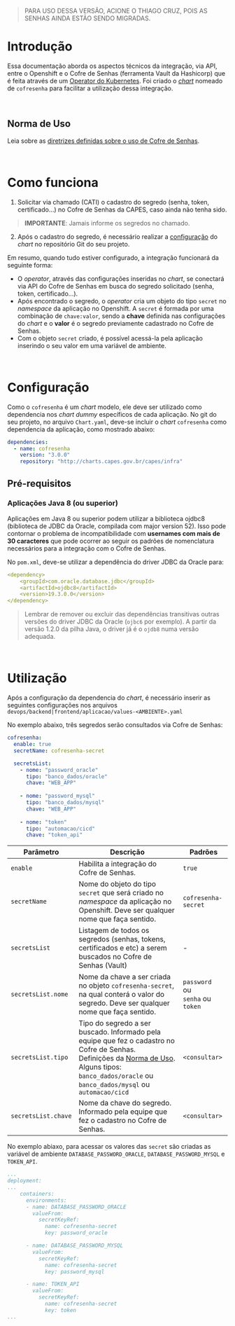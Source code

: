 > PARA USO DESSA VERSÃO, ACIONE O THIAGO CRUZ, POIS AS SENHAS AINDA ESTÃO SENDO MIGRADAS.

# Introdução

Essa documentação aborda os aspectos técnicos da integração, via API, entre o Openshift e o Cofre de Senhas (ferramenta Vault da Hashicorp) que é feita através de um [Operator do Kubernetes](https://git.capes.gov.br/cgs/DEVOPS/helm/chart-cofresenha-operator).
Foi criado o [*chart*](https://git.capes.gov.br/cgs/DEVOPS/helm/chart-cofresenha) nomeado de `cofresenha` para facilitar a utilização dessa integração.

<br>

## Norma de Uso
Leia sobre as [diretrizes definidas sobre o uso de Cofre de Senhas](/infraestrutura/seguranca/cofre-senhas.md).

<br>

# Como funciona

1. Solicitar via chamado (CATI) o cadastro do segredo (senha, token, certificado...) no Cofre de Senhas da CAPES, caso ainda não tenha sido.
> **IMPORTANTE**: Jamais informe os segredos no chamado.
2. Após o cadastro do segredo, é necessário realizar a [configuração](#configuração) do *chart* no repositório Git do seu projeto.

Em resumo, quando tudo estiver configurado, a integração funcionará da seguinte forma:
- O *operator*, através das configurações inseridas no *chart*, se conectará via API do Cofre de Senhas em busca do segredo solicitado (senha, token, certificado...).
- Após encontrado o segredo, o *operator* cria um objeto do tipo `secret` no *namespace* da aplicação no Openshift. A `secret` é formada por uma combinação de `chave:valor`, sendo a **chave** definida nas configurações do *chart* e o **valor** é o segredo previamente cadastrado no Cofre de Senhas.
- Com o objeto `secret` criado, é possível acessá-la pela aplicação inserindo o seu valor em uma variável de ambiente.

<br>

# Configuração

Como o `cofresenha` é um *chart* modelo, ele deve ser utilizado como dependencia nos *chart dummy* específicos de cada aplicação. No git do seu projeto, no arquivo `Chart.yaml`, deve-se incluir o *chart* `cofresenha` como dependencia da aplicação, como mostrado abaixo:

```yaml
dependencies:
  - name: cofresenha
    version: "3.0.0"
    repository: "http://charts.capes.gov.br/capes/infra"
```

## Pré-requisitos

### Aplicações Java 8 (ou superior)

Aplicações em Java 8 ou superior podem utilizar a biblioteca ojdbc8 (biblioteca de JDBC da Oracle, compilada com major version 52). Isso pode contornar o problema de incompatibilidade com **usernames com mais de 30 caracteres** que pode ocorrer ao seguir os padrões de nomenclatura necessários para a integração com o Cofre de Senhas.


No `pom.xml`, deve-se utilizar a dependência do driver JDBC da Oracle para:

```yaml
<dependency>
    <groupId>com.oracle.database.jdbc</groupId>
    <artifactId>ojdbc8</artifactId>
    <version>19.3.0.0</version>
</dependency>
```

> Lembrar de remover ou excluir das dependências transitivas outras versões do driver JDBC da Oracle (`ojbc6` por exemplo).
> A partir da versão 1.2.0 da pilha Java, o driver já é o `ojdb8` numa versão adequada.

<br>

# Utilização

Após a configuração da dependencia do *chart*, é necessário inserir as seguintes configurações nos arquivos `devops/backend|frontend/aplicacao/values-<AMBIENTE>.yaml`

No exemplo abaixo, três segredos serão consultados via Cofre de Senhas:
```yaml
cofresenha:
  enable: true
  secretName: cofresenha-secret

  secretsList:
    - nome: "password_oracle"
      tipo: "banco_dados/oracle"
      chave: "WEB_APP"
  
    - nome: "password_mysql"
      tipo: "banco_dados/mysql"
      chave: "WEB_APP"
  
    - nome: "token"
      tipo: "automacao/cicd"
      chave: "token_api"
```


| **Parâmetro**                                    | **Descrição**                                                                                    | **Padrões**                                              |
| -------------------------------------------- | -------------------------------------------------------------------------------------------- | ---------------------------------------------------- |
| `enable`            | Habilita a integração do Cofre de Senhas. | `true`                                               |
| `secretName`        | Nome do objeto do tipo `secret` que será criado no *namespace* da aplicação no Openshift. Deve ser qualquer nome que faça sentido. | `cofresenha-secret` |
| `secretsList`       | Listagem de todos os segredos (senhas, tokens, certificados e etc) a serem buscados no Cofre de Senhas (Vault) | - |
| `secretsList.nome`  | Nome da chave a ser criada no objeto `cofresenha-secret`, na qual conterá o valor do segredo. Deve ser qualquer nome que faça sentido.   | `password ` ou <br>`senha` ou <br> `token`                                                 |
| `secretsList.tipo`  | Tipo do segredo a ser buscado. Informado pela equipe que fez o cadastro no Cofre de Senhas.<br>Definições da [Norma de Uso](/infraestrutura/seguranca/cofre-senhas.md). Alguns tipos: <br> `banco_dados/oracle` ou<br>`banco_dados/mysql` ou<br>`automacao/cicd`  | `<consultar>` |
| `secretsList.chave` | Nome da chave do segredo. Informado pela equipe que fez o cadastro no Cofre de Senhas. | `<consultar>`|


No exemplo abiaxo, para acessar os valores das `secret` são criadas as variável de ambiente `DATABASE_PASSWORD_ORACLE`, `DATABASE_PASSWORD_MYSQL` e `TOKEN_API`.

```yaml
...
deployment:
...
    containers:
      environments:
      - name: DATABASE_PASSWORD_ORACLE
        valueFrom:
          secretKeyRef:
            name: cofresenha-secret
            key: password_oracle

      - name: DATABASE_PASSWORD_MYSQL
        valueFrom:
          secretKeyRef:
            name: cofresenha-secret
            key: password_mysql

      - name: TOKEN_API
        valueFrom:
          secretKeyRef:
            name: cofresenha-secret
            key: token
...
```
